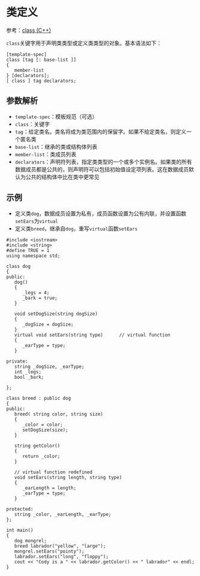 
# 类定义

参考：[class (C++)](https://docs.microsoft.com/en-us/cpp/cpp/class-cpp?view=vs-2019)

`class`关键字用于声明类类型或定义类类型的对象。基本语法如下：

```
[template-spec]
class [tag [: base-list ]]
{
   member-list
} [declarators];
[ class ] tag declarators;
```

## 参数解析

* `template-spec`：模板规范（可选）
* `class`：关键字
* `tag`：给定类名。类名将成为类范围内的保留字。如果不给定类名，则定义一个匿名类
* `base-list`：继承的类或结构体列表
* `member-list`：类成员列表
* `declarators`：声明符列表，指定类类型的一个或多个实例名。如果类的所有数据成员都是公共的，则声明符可以包括初始值设定项列表。这在数据成员默认为公共的结构体中比在类中更常见

## 示例

* 定义类`dog`，数据成员设置为私有，成员函数设置为公有内联，并设置函数`setEars`为`virtual`
* 定义类`breed`，继承自`dog`，重写`virtual`函数`setEars`

```
#include <iostream>
#include <string>
#define TRUE = 1
using namespace std;

class dog
{
public:
   dog()
   {
      _legs = 4;
      _bark = true;
   }

   void setDogSize(string dogSize)
   {
      _dogSize = dogSize;
   }
   virtual void setEars(string type)      // virtual function
   {
      _earType = type;
   }

private:
   string _dogSize, _earType;
   int _legs;
   bool _bark;

};

class breed : public dog
{
public:
   breed( string color, string size)
   {
      _color = color;
      setDogSize(size);
   }

   string getColor()
   {
      return _color;
   }

   // virtual function redefined
   void setEars(string length, string type)
   {
      _earLength = length;
      _earType = type;
   }

protected:
   string _color, _earLength, _earType;
};

int main()
{
   dog mongrel;
   breed labrador("yellow", "large");
   mongrel.setEars("pointy");
   labrador.setEars("long", "floppy");
   cout << "Cody is a " << labrador.getColor() << " labrador" << endl;
}
```